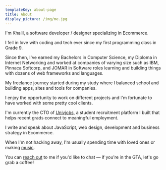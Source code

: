 ```yaml
---
templateKey: about-page
title: About
display_picture: /img/me.jpg
---
```


I'm Khalil, a software developer / designer specializing in Ecommerce.

I fell in love with coding and tech ever since my first programming class in Grade 9. 

Since then, I've earned my Bachelors in Computer Science, my Diploma in Internet Networking and worked at companies of varying size such as IBM, Pinnaca Softcorp, and JOMAR in Software roles learning and building things with dozens of web frameworks and languages.

My freelance journey started during my study where I balanced school and building apps, sites and tools for companies. 

I enjoy the opportunity to work on different projects and I'm fortunate to have worked with some pretty cool clients.

I'm currently the CTO of [Univjobs](https://univjobs.ca), a student recruitment platform I built that helps recent grads
connect to meaningful employment.

I write and speak about JavaScript, web design, development and business strategy in
Ecommerce.

When I'm not hacking away, I'm usually spending time with loved ones or making [music](https://soundcloud.com/cyanidecanaries/sets/cyanide-canaries-a).

You can [reach out](/contact) to me if you'd like to chat — if you're in the GTA, let's go grab a coffee!
